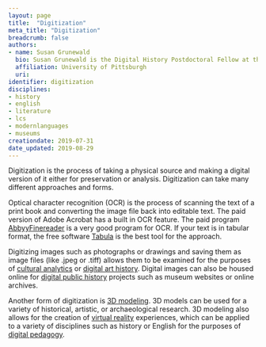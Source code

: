 ```yaml
---
layout: page
title:  "Digitization"
meta_title: "Digitization"
breadcrumb: false
authors:
- name: Susan Grunewald
  bio: Susan Grunewald is the Digital History Postdoctoral Fellow at the University of Pittsburgh’s World History Center. She received her PhD from Carnegie Mellon University, where she was a two-time A.W. Mellon Fellow in Digital Humanities. Her research focuses on Soviet history, particularly German prisoners of war in the USSR during and after the Second World War.
  affiliation: University of Pittsburgh
  uri:
identifier: digitization
disciplines:
- history
- english
- literature
- lcs
- modernlanguages
- museums
creationdate: 2019-07-31
date_updated: 2019-08-29
---
```


Digitization is the process of taking a physical source and making a digital version of it either for preservation or analysis. Digitization can take many different approaches and forms.

Optical character recognition (OCR) is the process of scanning the text of a print book and converting the image file back into editable text. The paid version of Adobe Acrobat has a built in OCR feature. The paid program [AbbyyFinereader](https://www.abbyy.com/en-us/finereader/what-is-ocr/) is a very good program for OCR. If your text is in tabular format, the free software [Tabula](https://tabula.technology/) is the best tool for the approach.

Digitizing images such as photographs or drawings and saving them as image files (like .jpeg or .tiff) allows them to be examined for the purposes of [cultural analytics](#topic_culturalanalytics) or [digital art history](#topic_digitalarthistory). Digital images can also be housed online for [digital public history](#topic_digitalpublichistory) projects such as museum websites or online archives.

Another form of digitization is [3D modeling](#topic_3dmodeling). 3D models can be used for a variety of historical, artistic, or archaeological research. 3D modeling also allows for the creation of [virtual reality](#topic_virtualreality) experiences, which can be applied to a variety of disciplines such as history or English for the purposes of [digital pedagogy](#topic_digitalpedagogy).
